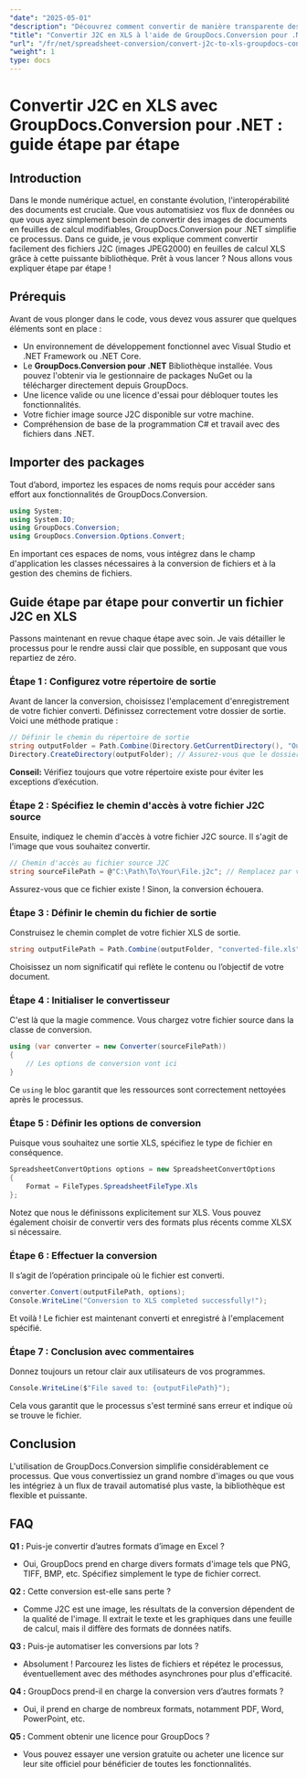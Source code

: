 ```yaml
---
"date": "2025-05-01"
"description": "Découvrez comment convertir de manière transparente des fichiers J2C au format Excel à l'aide de GroupDocs.Conversion pour .NET avec ce guide complet."
"title": "Convertir J2C en XLS à l'aide de GroupDocs.Conversion pour .NET &#58; un guide étape par étape"
"url": "/fr/net/spreadsheet-conversion/convert-j2c-to-xls-groupdocs-conversion-net/"
"weight": 1
type: docs
---
```

# Convertir J2C en XLS avec GroupDocs.Conversion pour .NET : guide étape par étape

## Introduction

Dans le monde numérique actuel, en constante évolution, l'interopérabilité des documents est cruciale. Que vous automatisiez vos flux de données ou que vous ayez simplement besoin de convertir des images de documents en feuilles de calcul modifiables, GroupDocs.Conversion pour .NET simplifie ce processus. Dans ce guide, je vous explique comment convertir facilement des fichiers J2C (images JPEG2000) en feuilles de calcul XLS grâce à cette puissante bibliothèque. Prêt à vous lancer ? Nous allons vous expliquer étape par étape !


## Prérequis

Avant de vous plonger dans le code, vous devez vous assurer que quelques éléments sont en place :
- Un environnement de développement fonctionnel avec Visual Studio et .NET Framework ou .NET Core.
- Le **GroupDocs.Conversion pour .NET** Bibliothèque installée. Vous pouvez l'obtenir via le gestionnaire de packages NuGet ou la télécharger directement depuis GroupDocs.
- Une licence valide ou une licence d'essai pour débloquer toutes les fonctionnalités.
- Votre fichier image source J2C disponible sur votre machine.
- Compréhension de base de la programmation C# et travail avec des fichiers dans .NET.


## Importer des packages

Tout d’abord, importez les espaces de noms requis pour accéder sans effort aux fonctionnalités de GroupDocs.Conversion.

```csharp
using System;
using System.IO;
using GroupDocs.Conversion;
using GroupDocs.Conversion.Options.Convert;
```

En important ces espaces de noms, vous intégrez dans le champ d'application les classes nécessaires à la conversion de fichiers et à la gestion des chemins de fichiers.


## Guide étape par étape pour convertir un fichier J2C en XLS

Passons maintenant en revue chaque étape avec soin. Je vais détailler le processus pour le rendre aussi clair que possible, en supposant que vous repartiez de zéro.


### Étape 1 : Configurez votre répertoire de sortie

Avant de lancer la conversion, choisissez l'emplacement d'enregistrement de votre fichier converti. Définissez correctement votre dossier de sortie. Voici une méthode pratique :

```csharp
// Définir le chemin du répertoire de sortie
string outputFolder = Path.Combine(Directory.GetCurrentDirectory(), "Output");
Directory.CreateDirectory(outputFolder); // Assurez-vous que le dossier de sortie existe
```

**Conseil:** Vérifiez toujours que votre répertoire existe pour éviter les exceptions d’exécution. 


### Étape 2 : Spécifiez le chemin d'accès à votre fichier J2C source

Ensuite, indiquez le chemin d'accès à votre fichier J2C source. Il s'agit de l'image que vous souhaitez convertir.

```csharp
// Chemin d'accès au fichier source J2C
string sourceFilePath = @"C:\Path\To\Your\File.j2c"; // Remplacez par votre chemin de fichier réel
```

Assurez-vous que ce fichier existe ! Sinon, la conversion échouera.


### Étape 3 : Définir le chemin du fichier de sortie

Construisez le chemin complet de votre fichier XLS de sortie.

```csharp
string outputFilePath = Path.Combine(outputFolder, "converted-file.xls");
```

Choisissez un nom significatif qui reflète le contenu ou l’objectif de votre document.


### Étape 4 : Initialiser le convertisseur

C'est là que la magie commence. Vous chargez votre fichier source dans la classe de conversion.

```csharp
using (var converter = new Converter(sourceFilePath))
{
    // Les options de conversion vont ici
}
```

Ce `using` le bloc garantit que les ressources sont correctement nettoyées après le processus.


### Étape 5 : Définir les options de conversion

Puisque vous souhaitez une sortie XLS, spécifiez le type de fichier en conséquence.

```csharp
SpreadsheetConvertOptions options = new SpreadsheetConvertOptions
{
    Format = FileTypes.SpreadsheetFileType.Xls
};
```

Notez que nous le définissons explicitement sur XLS. Vous pouvez également choisir de convertir vers des formats plus récents comme XLSX si nécessaire.


### Étape 6 : Effectuer la conversion

Il s’agit de l’opération principale où le fichier est converti.

```csharp
converter.Convert(outputFilePath, options);
Console.WriteLine("Conversion to XLS completed successfully!");
```

Et voilà ! Le fichier est maintenant converti et enregistré à l'emplacement spécifié.


### Étape 7 : Conclusion avec commentaires

Donnez toujours un retour clair aux utilisateurs de vos programmes.

```csharp
Console.WriteLine($"File saved to: {outputFilePath}");
```

Cela vous garantit que le processus s'est terminé sans erreur et indique où se trouve le fichier.

## Conclusion

L'utilisation de GroupDocs.Conversion simplifie considérablement ce processus. Que vous convertissiez un grand nombre d'images ou que vous les intégriez à un flux de travail automatisé plus vaste, la bibliothèque est flexible et puissante.

## FAQ

**Q1 :** Puis-je convertir d’autres formats d’image en Excel ?  

- Oui, GroupDocs prend en charge divers formats d'image tels que PNG, TIFF, BMP, etc. Spécifiez simplement le type de fichier correct.

**Q2 :** Cette conversion est-elle sans perte ?  

- Comme J2C est une image, les résultats de la conversion dépendent de la qualité de l'image. Il extrait le texte et les graphiques dans une feuille de calcul, mais il diffère des formats de données natifs.

**Q3 :** Puis-je automatiser les conversions par lots ?  

- Absolument ! Parcourez les listes de fichiers et répétez le processus, éventuellement avec des méthodes asynchrones pour plus d'efficacité.

**Q4 :** GroupDocs prend-il en charge la conversion vers d’autres formats ?  

- Oui, il prend en charge de nombreux formats, notamment PDF, Word, PowerPoint, etc.

**Q5 :** Comment obtenir une licence pour GroupDocs ?  

- Vous pouvez essayer une version gratuite ou acheter une licence sur leur site officiel pour bénéficier de toutes les fonctionnalités.